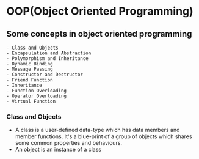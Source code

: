 # OOP(Object Oriented Programming)
##   Some concepts in object oriented programming
    - Class and Objects
    - Encapsulation and Abstraction
    - Polymorphism and Inheritance
    - Dynamic Binding
    - Message Passing
    - Constructor and Destructor
    - Friend Function
    - Inheritance
    - Function Overloading
    - Operator Overloading
    - Virtual Function

### Class and Objects
-   A class is a user-defined data-type which has data members and member functions. It's a blue-print of a group of objects which shares some common properties and behaviours.
-   An object is an instance of a class
